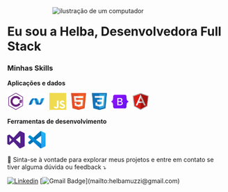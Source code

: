 <img src="https://raw.githubusercontent.com/MicaelliMedeiros/micaellimedeiros/master/image/computer-illustration.png" alt="ilustração de um computador" min-width="400px" max-width="400px" width="400px" align="right">

<h1>Eu sou a Helba, Desenvolvedora Full Stack</h1> 

<h3>Minhas Skills</h3>

**Aplicações e dados**

 <img src="https://github.com/devicons/devicon/blob/master/icons/csharp/csharp-line.svg" title="Cshap" alt="Csharp" width="40" height="40"/>&nbsp;
 <img src="https://github.com/devicons/devicon/blob/master/icons/dot-net/dot-net-original.svg" title="Dotnet" alt="Dotnet" width="40" height="40"/>&nbsp;
 <img src="https://github.com/devicons/devicon/blob/master/icons/javascript/javascript-plain.svg" title="JavaScript" alt="JavaScript" width="40" height="40"/>&nbsp;
 <img src="https://github.com/devicons/devicon/blob/master/icons/html5/html5-original.svg" title="HTML5" alt="HTML" width="40" height="40"/>&nbsp;
<img src="https://github.com/devicons/devicon/blob/master/icons/css3/css3-original.svg" title="Css" alt="Css" width="40" height="40"/>&nbsp;
<img src="https://github.com/devicons/devicon/blob/master/icons/bootstrap/bootstrap-original.svg" title="bootstrap" alt="bootstrap" width="40" height="40"/>&nbsp;
<img src="https://github.com/devicons/devicon/blob/master/icons/angularjs/angularjs-original.svg" title="Angular" alt="Angular" width="40" height="40"/>&nbsp;
</div>


**Ferramentas de desenvolvimento**

  <img src="https://github.com/devicons/devicon/blob/master/icons/visualstudio/visualstudio-plain.svg" title="Vs" alt="V" width="40" height="40"/>&nbsp;
 <img src="https://github.com/devicons/devicon/blob/master/icons/vscode/vscode-original.svg" title="Vsc" alt="Vsc" width="40" height="40"/>&nbsp;
</div>

<p align="left">
  💌 Sinta-se à vontade para explorar meus projetos e entre em contato se tiver alguma dúvida ou feedback ⤵️
</p>

  [![Linkedin](https://img.shields.io/badge/-Helba-blue?style=flat-square&logo=Linkedin&logoColor=white&link=https://www.linkedin.com/in/helba-larissa-30745b157/)](https://www.linkedin.com/in/helba-larissa-30745b157/)
  [![Gmail Badge](https://img.shields.io/badge/-Gmail-FF0000?style=flat-square&labelColor=FF0000&logo=gmail&logoColor=white&link=helbamuzzi@gmail.com")](mailto:helbamuzzi@gmail.com)


 

